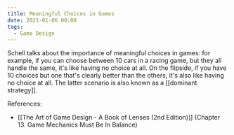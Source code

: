 ```yaml
---
title: Meaningful Choices in Games
date: 2021-01-06 00:00
tags:
  - Game Design 
---
```


Schell talks about the importance of meaningful choices in games: for example, if you can choose between 10 cars in a racing game, but they all handle the same, it's like having no choice at all. On the flipside, if you have 10 choices but one that's clearly better than the others, it's also like having no choice at all. The latter scenario is also known as a [[dominant strategy]].

References:

* [[The Art of Game Design - A Book of Lenses (2nd Edition)]] (Chapter 13. Game Mechanics Must Be In Balance)